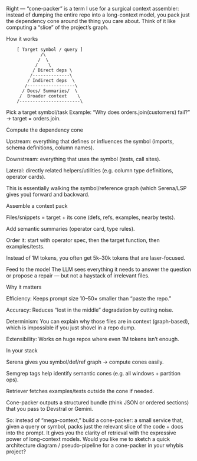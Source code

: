 Right — “cone-packer” is a term I use for a surgical context assembler: instead of dumping the entire repo into a long-context model, you pack just the dependency cone around the thing you care about. Think of it like computing a “slice” of the project’s graph.

How it works

        [ Target symbol / query ]
                 /\
                /  \
               /    \
              / Direct deps \
             /--------------\
            / Indirect deps  \
           /------------------\
          / Docs/ Summaries/  \
         /  Broader context    \
        /-----------------------\


Pick a target symbol/task
Example: “Why does orders.join(customers) fail?” → target = orders.join.

Compute the dependency cone

Upstream: everything that defines or influences the symbol (imports, schema definitions, column names).

Downstream: everything that uses the symbol (tests, call sites).

Lateral: directly related helpers/utilities (e.g. column type definitions, operator cards).

This is essentially walking the symbol/reference graph (which Serena/LSP gives you) forward and backward.

Assemble a context pack

Files/snippets = target + its cone (defs, refs, examples, nearby tests).

Add semantic summaries (operator card, type rules).

Order it: start with operator spec, then the target function, then examples/tests.

Instead of 1M tokens, you often get 5k–30k tokens that are laser-focused.

Feed to the model
The LLM sees everything it needs to answer the question or propose a repair — but not a haystack of irrelevant files.

Why it matters

Efficiency: Keeps prompt size 10–50× smaller than “paste the repo.”

Accuracy: Reduces “lost in the middle” degradation by cutting noise.

Determinism: You can explain why those files are in context (graph-based), which is impossible if you just shovel in a repo dump.

Extensibility: Works on huge repos where even 1M tokens isn’t enough.

In your stack

Serena gives you symbol/def/ref graph → compute cones easily.

Semgrep tags help identify semantic cones (e.g. all windows + partition ops).

Retriever fetches examples/tests outside the cone if needed.

Cone-packer outputs a structured bundle (think JSON or ordered sections) that you pass to Devstral or Gemini.

So: instead of “mega-context,” build a cone-packer: a small service that, given a query or symbol, packs just the relevant slice of the code + docs into the prompt. It gives you the clarity of retrieval with the expressive power of long-context models. Would you like me to sketch a quick architecture diagram / pseudo-pipeline for a cone-packer in your whybis project?
